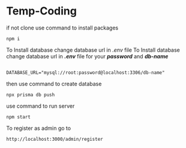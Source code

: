 # Temp-Coding

if not clone use command to install packages
```
npm i 
```
To Install database change database url in *.env* file
To Install database change database url in ***.env*** file for your ***password*** and ***db-name***
```

DATABASE_URL="mysql://root:password@localhost:3306/db-name"
```

then use command to create database
```
npx prisma db push 
```

use command to run server
```
npm start 
```

To register as admin go to
```
http://localhost:3000/admin/register
```
